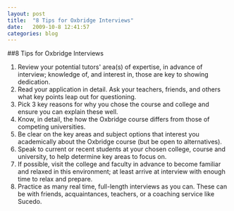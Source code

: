 ```yaml
---
layout: post
title:  "8 Tips for Oxbridge Interviews"
date:   2009-10-8 12:41:57
categories: blog
---
```


##8 Tips for Oxbridge Interviews

1. Review your potential tutors' area(s) of expertise, in advance of interview; knowledge of, and interest in, those are key to showing dedication.</li>
2. Read your application in detail. Ask your teachers, friends, and others what key points leap out for questioning.</li>
3. Pick 3 key reasons for why you chose the course and college and ensure you can explain these well.</li>
4. Know, in detail, the how the Oxbridge course differs from those of competing universities.</li>
5. Be clear on the key areas and subject options that interest you academically about the Oxbridge course (but be open to alternatives).</li>
6. Speak to current or recent students at your chosen college, course and university, to help determine key areas to focus on.</li>
7. If possible, visit the college and faculty in advance to become familiar and relaxed in this environment; at least arrive at interview with enough time to relax and prepare.</li>
8. Practice as many real time, full-length interviews as you can. These can be with friends, acquaintances, teachers, or a coaching service like Sucedo.</li>
